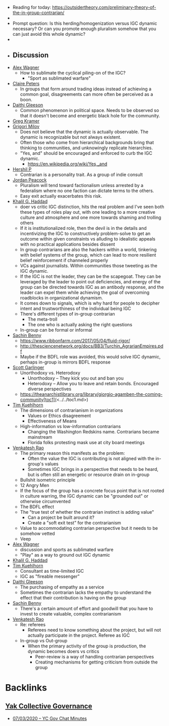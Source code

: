- Reading for today: https://outsidertheory.com/preliminary-theory-of-the-in-group-contrarian/
- 
- Prompt question: Is this herding/homogenization versus IGC dynamic necessary? Or can you promote enough pluralism somehow that you can just avoid this whole dynamic?
- 
- ## Discussion
- [Alex Wagner](<../../Alex Wagner.md>)
    - How to sublimate the cyclical piling-on of the IGC?
        - "Sport as sublimated warfare"
- [Claire Peters](<../../Claire Peters.md>)
    - In groups that form around trading ideas instead of achieving a common goal, disagreements can more often be perceived as a boon.
- [Daithi Gleeson](<../../Daithi Gleeson.md>)
    - Common phenomenon in political space. Needs to be observed so that it doesn't become and energetic black hole for the community.
- [Greg Kramer](<../../Greg Kramer.md>)
- [Grigori Milov](<../../Grigori Milov.md>)
    - Does not believe that the dynamic is actually observable. The dynamic is recognizable but not always existent.
    - Often those who come from hierarchical backgrounds bring that thinking to communities, and unknowingly replicate hierarchies.
    - "Yes, and" should be encouraged and enforced to curb the IGC dynamic.
        - https://en.wikipedia.org/wiki/Yes,_and
- [Hershil P ](<../../Hershil P .md>)
    - Contrarian is a personality trait. As a group of indie consult
- [Jordan Peacock](<../../Jordan Peacock.md>)
    - Pluralism will tend toward factionalism unless arrested by a federalism where no one faction can dictate terms to the others.
    - Easy exit actually exacerbates this risk.
- [Khalil G. Haddad](<../../Khalil G. Haddad.md>)
    - doer vs critic IGC distinction, hits the real problem and I've seen both these types of roles play out, with one leading to a more creative culture and atmosphere and one more towards shaming and trolling others
    - If it is institutionalized role, then the devil is in the details and incentivizing the IGC to constructively problem-solve to get an outcome within given constraints vs alluding to idealistic appeals with no practical applications besides dissent
    - In group contrarians are also the hackers within a world, tinkering with belief systems of the group, which can lead to more resilient belief reinforcement if channeled properly
    - VCs against journalists. Within communities those tweeting as the IGC dynamic.
    - If the IGC is not the leader, they can be the scapegoat. They can be leveraged by the leader to point out deficiencies, and energy of the group can be directed towards IGC as an antibody response, and the leader can expel them while achieving the goal of overcoming roadblocks in organizational dynamism.
    - It comes down to signals, which is why hard for people to decipher intent and trustworthiness of the individual being IGC
    - There's different types of in-group contrarian
        - The meta-troll
        - The one who is actually asking the right questions 
    - In-group can be formal or informal
- [Sachin Benny](<../../Sachin Benny.md>)
    - https://www.ribbonfarm.com/2017/05/04/fluid-rigor/
    - http://thesciencenetwork.org/docs/BB3/Turchin_AgrarianEmpires.pdf
    - Maybe if the BDFL role was avoided, this would solve IGC dynamic, perhaps in-group is mirrors BDFL response
- [Scott Garlinger](<../../Scott Garlinger.md>)
    - Unorthodoxy vs. Heterodoxy
        - Unorthodoxy – They kick you out and ban you
        - Heterodoxy – Allow you to leave and retain bonds. Encouraged diverse perspectives
    - https://theanarchistlibrary.org/library/giorgio-agamben-the-coming-community[toc1](<../../toc1.md>)
- [Tim Kuehlhorn](<../../Tim Kuehlhorn.md>)
    - The dimensions of contrarianism in organizations
        - Values or Ethics disagreement
        - Effectiveness of Means
    - High-information vs low-information contrarians
        - Changing the Washington Redskins name. Contrarians became mainstream
        - Florida folks protesting mask use at city board meetings
- [Venkatesh Rao](<../../Venkatesh Rao.md>)
    - The primary reason this manifests as the problem:
        - Often the value the IGC is contributing is not aligned with the in-group's values
        - Sometimes IGC brings in a perspective that needs to be heard, but is often still an energetic or resource drain on in-group
    - Bullshit isometric principle
    - 12 Angry Men
    - If the focus of the group has a concrete focus point that is not rooted in culture warring, the IGC dynamic can be "grounded out" or otherwise circumvented
    - The BDFL effect
    - The "true test of whether the contrarian instinct is adding value"
        - Can a project be built around it?
        - Create a "soft exit test" for the contrarianism
    - Value to accommodating contrarian perspective but it needs to be somehow vetted
    - Veep
- [Alex Wagner](<../../Alex Wagner.md>)
    - discussion and sports as sublimated warfare
    - "Play" as a way to ground out IGC dynamic
- [Khalil G. Haddad](<../../Khalil G. Haddad.md>)
- [Tim Kuehlhorn](<../../Tim Kuehlhorn.md>)
    - Consultant as time-limited IGC
    - IGC as "fireable messenger"
- [Daithi Gleeson](<../../Daithi Gleeson.md>)
    - The purchasing of empathy as a service
    - Sometimes the contrarian lacks the empathy to understand the effect that their contribution is having on the group
- [Sachin Benny](<../../Sachin Benny.md>)
    - There's a certain amount of effort and goodwill that you have to invest to create valuable, complex contrarianism
- [Venkatesh Rao](<../../Venkatesh Rao.md>)
    - Re: referees
        - Referees need to know something about the project, but will not actually participate in the project. Referee as IGC
    - In-group vs Out-group
        - When the primary activity of the group is production, the dynamic becomes doers vs critics
            - Peer-review is a way of handling contrarian perspectives
            - Creating mechanisms for getting criticism from outside the group

# Backlinks
## [Yak Collective Governance](<Yak Collective Governance.md>)
- [07/03/2020 – YC Gov Chat Minutes](<../../07/03/2020 – YC Gov Chat Minutes.md>)


